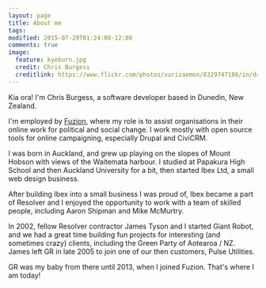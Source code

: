 ```yaml
---
layout: page
title: About me
tags:
modified: 2015-07-29T01:24:00-12:00
comments: true
image:
  feature: kyeburn.jpg
  credit: Chris Burgess
  creditlink: https://www.flickr.com/photos/xurizaemon/8329747186/in/dateposted-public/
---
```


Kia ora! I'm Chris Burgess, a software developer based in Dunedin, New
Zealand.

I'm employed by [Fuzion](http://fuzion.co.nz), where my role is to
assist organisations in their online work for political and social
change. I work mostly with open source tools for online campaigning,
especially Drupal and CiviCRM.

I was born in Auckland, and grew up playing on the slopes of Mount
Hobson with views of the Waitemata harbour. I studied at Papakura High
School and then Auckland University for a bit, then started Ibex Ltd,
a small web design business.

After building Ibex into a small business I was proud of, Ibex became
a part of Resolver and I enjoyed the opportunity to work with a team
of skilled people, including Aaron Shipman and Mike McMurtry.

In 2002, fellow Resolver contractor James Tyson and I started Giant
Robot, and we had a great time building fun projects for interesting
(and sometimes crazy) clients, including the Green Party of Aotearoa /
NZ. James left GR in late 2005 to join one of our then customers,
Pulse Utilities.

GR was my baby from there until 2013, when I joined Fuzion. That's
where I am today!
